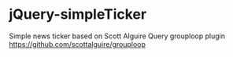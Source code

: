 # jQuery-simpleTicker
Simple news ticker based on Scott Alguire Query grouploop plugin https://github.com/scottalguire/grouploop
